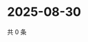 # 2025-08-30

共 0 条

<!-- BEGIN ZHIHUQUESTIONS -->
<!-- 最后更新时间 Sat Aug 30 2025 15:09:27 GMT+0800 (China Standard Time) -->

<!-- END ZHIHUQUESTIONS -->

